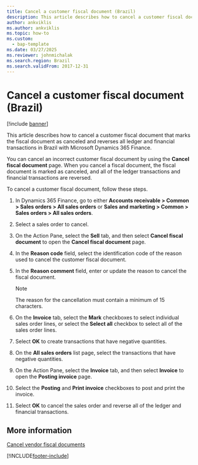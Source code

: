 ```yaml
---
title: Cancel a customer fiscal document (Brazil)
description: This article describes how to cancel a customer fiscal document that marks the fiscal document as canceled and reverses all ledger and financial transactions in Brazil with Microsoft Dynamics 365 Finance.
author: ankviklis
ms.author: ankviklis
ms.topic: how-to
ms.custom: 
  - bap-template
ms.date: 03/27/2025
ms.reviewer: johnmichalak
ms.search.region: Brazil
ms.search.validFrom: 2017-12-31
---
```


# Cancel a customer fiscal document (Brazil)

[!include [banner](../../includes/banner.md)]

This article describes how to cancel a customer fiscal document that marks the fiscal document as canceled and reverses all ledger and financial transactions in Brazil with Microsoft Dynamics 365 Finance.

You can cancel an incorrect customer fiscal document by using the **Cancel fiscal document** page. When you cancel a fiscal document, the fiscal document is marked as canceled, and all of the ledger transactions and financial transactions are reversed.

To cancel a customer fiscal document, follow these steps.

1. In Dynamics 365 Finance, go to either **Accounts receivable \> Common \> Sales orders \> All sales orders** or **Sales and marketing \> Common \> Sales orders \> All sales orders**.
1. Select a sales order to cancel.
1. On the Action Pane, select the **Sell** tab, and then select **Cancel fiscal document** to open the **Cancel fiscal document** page. 
1. In the **Reason code** field, select the identification code of the reason used to cancel the customer fiscal document.
1. In the **Reason comment** field, enter or update the reason to cancel the fiscal document.

    > [!NOTE]
    > The reason for the cancellation must contain a minimum of 15 characters.

1. On the **Invoice** tab, select the **Mark** checkboxes to select individual sales order lines, or select the **Select all** checkbox to select all of the sales order lines.
1. Select **OK** to create transactions that have negative quantities.
1. On the **All sales orders** list page, select the transactions that have negative quantities.
1. On the Action Pane, select the **Invoice** tab, and then select **Invoice** to open the **Posting invoice** page.
1. Select the **Posting** and **Print invoice** checkboxes to post and print the invoice.
1. Select **OK** to cancel the sales order and reverse all of the ledger and financial transactions.

## More information

[Cancel vendor fiscal documents](latam-bra-cancel-vendor-fiscal-documents.md)


[!INCLUDE[footer-include](../../../includes/footer-banner.md)]
